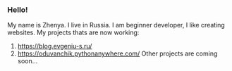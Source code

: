 ### Hello!

My name is Zhenya. I live in Russia. I am beginner developer, I like creating websites.
My projects thats are now working:
  1) https://blog.evgeniu-s.ru/
  2) https://oduvanchik.pythonanywhere.com/
  Other projects are coming soon...
